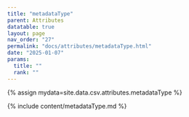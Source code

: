 ```yaml
---
title: "metadataType"
parent: Attributes
datatable: true
layout: page
nav_order: "27"
permalink: "docs/attributes/metadataType.html"
date: "2025-01-07"
params:
  title: ""
  rank: ""
---
```

{% assign mydata=site.data.csv.attributes.metadataType %} 

{% include content/metadataType.md %}
